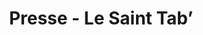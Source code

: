 ---
title: "Presse - Le Saint Tab’"
url: /saint-avertin/presse-le-saint-tab/
shop: marchand de journaux
---